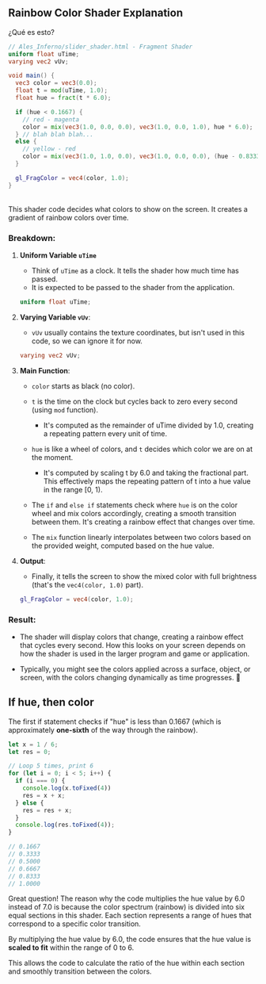## Rainbow Color Shader Explanation

¿Qué es esto?

```glsl
// Ales_Inferno/slider_shader.html - Fragment Shader
uniform float uTime;
varying vec2 vUv;

void main() {
  vec3 color = vec3(0.0);
  float t = mod(uTime, 1.0);
  float hue = fract(t * 6.0);

  if (hue < 0.1667) {
    // red - magenta
    color = mix(vec3(1.0, 0.0, 0.0), vec3(1.0, 0.0, 1.0), hue * 6.0);
  } // blah blah blah...
  else {
    // yellow - red
    color = mix(vec3(1.0, 1.0, 0.0), vec3(1.0, 0.0, 0.0), (hue - 0.8333) * 6.0);
  }

  gl_FragColor = vec4(color, 1.0);
}
```

<br>
This shader code decides what colors to show on the screen.  It creates a gradient of rainbow colors over time.

### Breakdown:

1. **Uniform Variable `uTime`**
    * Think of `uTime` as a clock. It tells the shader how much time has passed.
    * It is expected to be passed to the shader from the application.

    ```glsl
    uniform float uTime;
    ```

2. **Varying Variable `vUv`**: 

   - `vUv` usually contains the texture coordinates, but isn't used in this code, so we can ignore it for now.

    ```glsl
    varying vec2 vUv;
    ```

3. **Main Function**: 

   - `color` starts as black (no color).

   - `t` is the time on the clock but cycles back to zero every second (using `mod` function).
        * It's computed as the remainder of uTime divided by 1.0, creating a repeating pattern every unit of time.

   - `hue` is like a wheel of colors, and `t` decides which color we are on at the moment.
       - It's computed by scaling t by 6.0 and taking the fractional part. This effectively maps the repeating pattern of t into a hue value in the range [0, 1).

   - The `if` and `else if` statements check where `hue` is on the color wheel and mix colors accordingly, creating a smooth transition between them. It's creating a rainbow effect that changes over time.

    - The `mix` function linearly interpolates between two colors based on the provided weight, computed based on the hue value.

4. **Output**: 

   - Finally, it tells the screen to show the mixed color with full brightness (that's the `vec4(color, 1.0)` part).

    ```glsl
    gl_FragColor = vec4(color, 1.0);
    ```

<!-- transparent vs. opaque -->

### Result:

- The shader will display colors that change, creating a rainbow effect that cycles every second. How this looks on your screen depends on how the shader is used in the larger program and game or application.

- Typically, you might see the colors applied across a surface, object, or screen, with the colors changing dynamically as time progresses. 🌈

## If hue, then color

The first if statement checks if "hue" is less than 0.1667 (which is approximately **one-sixth** of the way through the rainbow).

```js
let x = 1 / 6;
let res = 0;

// Loop 5 times, print 6
for (let i = 0; i < 5; i++) {
  if (i === 0) {
    console.log(x.toFixed(4))
    res = x + x;
  } else {
    res = res + x;
  }
  console.log(res.toFixed(4));
}

// 0.1667
// 0.3333
// 0.5000
// 0.6667
// 0.8333
// 1.0000
```

Great question! The reason why the code multiplies the hue value by 6.0 instead of 7.0 is because the color spectrum (rainbow) is divided into six equal sections in this shader. Each section represents a range of hues that correspond to a specific color transition.

By multiplying the hue value by 6.0, the code ensures that the hue value is **scaled to fit** within the range of 0 to 6.

This allows the code to calculate the ratio of the hue within each section and smoothly transition between the colors.

<br>
